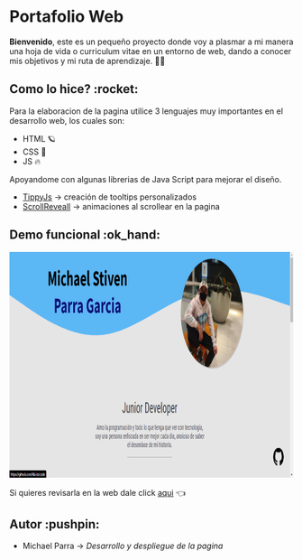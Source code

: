 <h1>Portafolio Web</h1>

<b>Bienvenido</b>, este es un pequeño proyecto donde voy a plasmar a mi manera una hoja de vida o curriculum vitae en un entorno de web, dando a conocer mis objetivos y mi ruta de aprendizaje. :man_technologist:

<h2>Como lo hice? :rocket:</h2>

Para la elaboracion de la pagina utilice 3 lenguajes muy importantes en el desarrollo web, los cuales son:

- HTML :ringed_planet:
- CSS :milky_way:
- JS :fire:

Apoyandome con algunas librerias de Java Script para mejorar el diseño.

- <a href="https://atomiks.github.io/tippyjs/">TippyJs</a> -> creación de tooltips personalizados 
- <a href="https://scrollrevealjs.org/">ScrollReveall</a> -> animaciones al scrollear en la pagina

<h2>Demo funcional :ok_hand:</h2>

<img src="img/demo.png" height="400" widht="400"/>

Si quieres revisarla en la web dale click <a href="https://michaelparra.netlify.app/">aqui</a> :point_left:

<h2>Autor :pushpin:</h2>

- Michael Parra -> _Desarrollo y despliegue de la pagina_ 